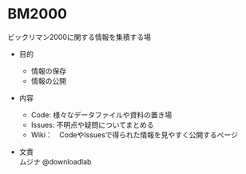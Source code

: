 # BM2000

ビックリマン2000に関する情報を集積する場

* 目的
  * 情報の保存
  * 情報の公開
  
* 内容
  * Code: 様々なデータファイルや資料の置き場
  * Issues: 不明点や疑問についてまとめる
  * Wiki：　CodeやIssuesで得られた情報を見やすく公開するページ
 
* 文責  
  ムジナ @downloadlab
  

